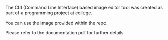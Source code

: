 The CLI (Command Line Interface) based image editor tool was created as part of a programming project at college. 

You can use the image provided within the repo. 

Please refer to the documentation pdf for further details. 
